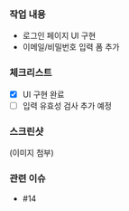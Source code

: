 ### 작업 내용
- 로그인 페이지 UI 구현
- 이메일/비밀번호 입력 폼 추가

### 체크리스트
- [x] UI 구현 완료
- [ ] 입력 유효성 검사 추가 예정

### 스크린샷
(이미지 첨부)

### 관련 이슈
- #14
